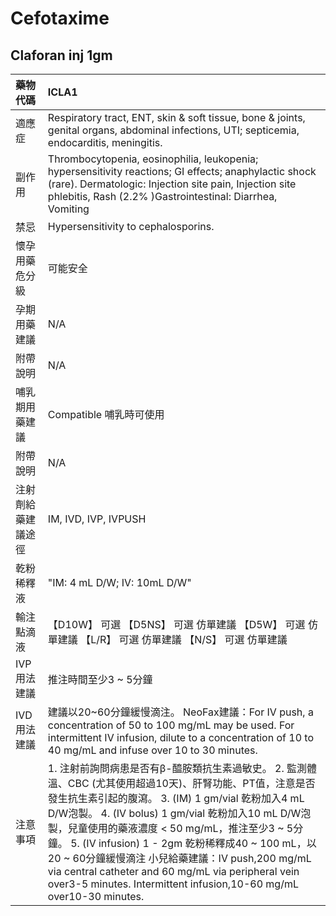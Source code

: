 # Cefotaxime

## Claforan inj 1gm

| 藥物代碼 | ICLA1 |
| :--- | :--- |
| 適應症 | Respiratory tract, ENT, skin & soft tissue, bone & joints, genital organs, abdominal infections, UTI; septicemia, endocarditis, meningitis. |
| 副作用 | Thrombocytopenia, eosinophilia, leukopenia; hypersensitivity reactions; GI effects; anaphylactic shock \(rare\). Dermatologic: Injection site pain, Injection site phlebitis, Rash \(2.2% \)Gastrointestinal: Diarrhea, Vomiting |
| 禁忌 | Hypersensitivity to cephalosporins. |
| 懷孕用藥危分級 | 可能安全 |
| 孕期用藥建議 | N/A |
| 附帶說明 | N/A |
| 哺乳期用藥建議 | Compatible 哺乳時可使用 |
| 附帶說明 | N/A |
| 注射劑給藥建議途徑 | IM, IVD, IVP, IVPUSH |
| 乾粉稀釋液 | "IM: 4 mL D/W; IV: 10mL D/W" |
| 輸注點滴液 | 【D10W】 可選  【D5NS】 可選 仿單建議  【D5W】 可選 仿單建議  【L/R】 可選 仿單建議  【N/S】 可選 仿單建議 |
| IVP 用法建議 | 推注時間至少3 ~ 5分鐘 |
| IVD 用法建議 | 建議以20~60分鐘緩慢滴注。 NeoFax建議：For IV push, a concentration of 50 to 100 mg/mL may be used. For intermittent IV infusion, dilute to a concentration of 10 to 40 mg/mL and infuse over 10 to 30 minutes. |
| 注意事項 | 1. 注射前詢問病患是否有β-醯胺類抗生素過敏史。 2. 監測體溫、CBC \(尤其使用超過10天\)、肝腎功能、PT值，注意是否發生抗生素引起的腹瀉。 3. \(IM\) 1 gm/vial 乾粉加入4 mL D/W泡製。 4. \(IV bolus\) 1 gm/vial 乾粉加入10 mL D/W泡製，兒童使用的藥液濃度 &lt; 50 mg/mL，推注至少3 ~ 5分鐘。 5. \(IV infusion\) 1 - 2gm 乾粉稀釋成40 ~ 100 mL，以20 ~ 60分鐘緩慢滴注 小兒給藥建議：IV push,200 mg/mL via central catheter and 60 mg/mL via peripheral vein over3-5 minutes. Intermittent infusion,10-60 mg/mL over10-30 minutes. |

